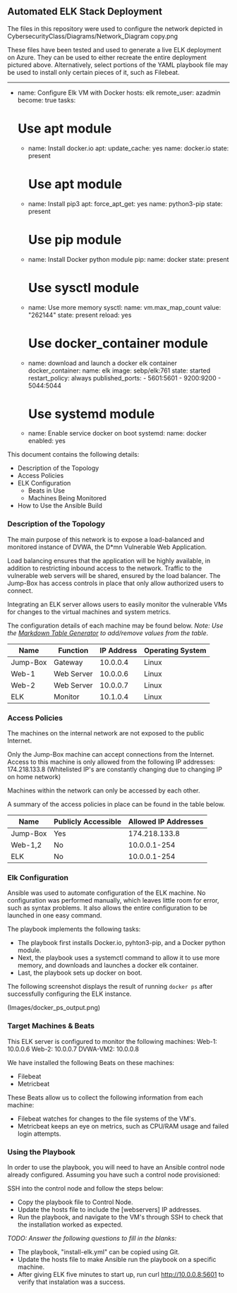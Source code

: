 ## Automated ELK Stack Deployment

The files in this repository were used to configure the network depicted in CybersecurityClass/Diagrams/Network_Diagram copy.png

These files have been tested and used to generate a live ELK deployment on Azure. They can be used to either recreate the entire deployment pictured above. Alternatively, select portions of the YAML playbook file may be used to install only certain pieces of it, such as Filebeat.

  ---
- name: Configure Elk VM with Docker
  hosts: elk
  remote_user: azadmin
  become: true
  tasks:
    # Use apt module
    - name: Install docker.io
      apt:
        update_cache: yes
        name: docker.io
        state: present

      # Use apt module
    - name: Install pip3
      apt:
        force_apt_get: yes
        name: python3-pip
        state: present

      # Use pip module
    - name: Install Docker python module
      pip:
        name: docker
        state: present

      # Use sysctl module
    - name: Use more memory
      sysctl:
        name: vm.max_map_count
        value: "262144"
        state: present
        reload: yes

      # Use docker_container module
    - name: download and launch a docker elk container
      docker_container:
        name: elk
        image: sebp/elk:761
        state: started
        restart_policy: always
        published_ports:
          - 5601:5601
          - 9200:9200
          - 5044:5044

      # Use systemd module
    - name: Enable service docker on boot
      systemd:
        name: docker
        enabled: yes


This document contains the following details:
- Description of the Topology
- Access Policies
- ELK Configuration
  - Beats in Use
  - Machines Being Monitored
- How to Use the Ansible Build


### Description of the Topology

The main purpose of this network is to expose a load-balanced and monitored instance of DVWA, the D*mn Vulnerable Web Application.

Load balancing ensures that the application will be highly available, in addition to restricting inbound access to the network. Traffic to the vulnerable web servers will be shared, ensured by the load balancer. The Jump-Box has access controls in place that only allow authorized users to connect.

Integrating an ELK server allows users to easily monitor the vulnerable VMs for changes to the virtual machines and system metrics.

The configuration details of each machine may be found below.
_Note: Use the [Markdown Table Generator](http://www.tablesgenerator.com/markdown_tables) to add/remove values from the table_.

| Name     | Function | IP Address | Operating System |
|----------|----------|------------|------------------|
| Jump-Box | Gateway  | 10.0.0.4   | Linux            |
| Web-1    |Web Server| 10.0.0.6   | Linux            |
| Web-2    |Web Server| 10.0.0.7   | Linux            |
| ELK      | Monitor  | 10.1.0.4   | Linux            |

### Access Policies

The machines on the internal network are not exposed to the public Internet. 

Only the Jump-Box machine can accept connections from the Internet. Access to this machine is only allowed from the following IP addresses:
174.218.133.8 (Whitelisted IP's are constantly changing due to changing IP on home network)

Machines within the network can only be accessed by each other.

A summary of the access policies in place can be found in the table below.

| Name     | Publicly Accessible | Allowed IP Addresses |
|----------|---------------------|----------------------|
| Jump-Box | Yes                 | 174.218.133.8        |
| Web-1,2  | No                  | 10.0.0.1-254         |
| ELK      | No                  | 10.0.0.1-254         |

### Elk Configuration

Ansible was used to automate configuration of the ELK machine. No configuration was performed manually, which leaves little room for error, such as syntax problems. It also allows the entire configuration to be launched in one easy command.

The playbook implements the following tasks:
- The playbook first installs Docker.io, pyhton3-pip, and a Docker python module.
- Next, the playbook uses a systemctl command to allow it to use more memory, and downloads and launches a docker elk container.
- Last, the playbook sets up docker on boot.

The following screenshot displays the result of running `docker ps` after successfully configuring the ELK instance.

(Images/docker_ps_output.png)

### Target Machines & Beats
This ELK server is configured to monitor the following machines:
Web-1: 10.0.0.6
Web-2: 10.0.0.7
DVWA-VM2: 10.0.0.8

We have installed the following Beats on these machines:
- Filebeat
- Metricbeat

These Beats allow us to collect the following information from each machine:
- Filebeat watches for changes to the file systems of the VM's.
- Metricbeat keeps an eye on metrics, such as CPU/RAM usage and failed login attempts.

### Using the Playbook
In order to use the playbook, you will need to have an Ansible control node already configured. Assuming you have such a control node provisioned: 

SSH into the control node and follow the steps below:
- Copy the playbook file to Control Node.
- Update the hosts file to include the [webservers] IP addresses.
- Run the playbook, and navigate to the VM's through SSH to check that the installation worked as expected.

_TODO: Answer the following questions to fill in the blanks:_
- The playbook, "install-elk.yml" can be copied using Git.
- Update the hosts file to make Ansible run the playbook on a specific machine.
- After giving ELK five minutes to start up, run curl http://10.0.0.8:5601 to verify that instalation was a success.
